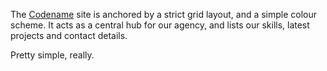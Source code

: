 The [Codename](http://codename.io/) site is anchored by a strict grid layout, and a simple colour scheme. It acts as a central hub for our agency, and lists our skills, latest projects and contact details.

Pretty simple, really.